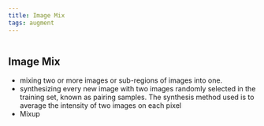 ```yaml
---
title: Image Mix
tags: augment
---
```

```toc
```
## Image Mix
- mixing two or more images or sub-regions of images into one. 
- synthesizing every new image with two images randomly selected in the training set, known as pairing samples. The synthesis method used is to average the intensity of two images on each pixel 
- Mixup



